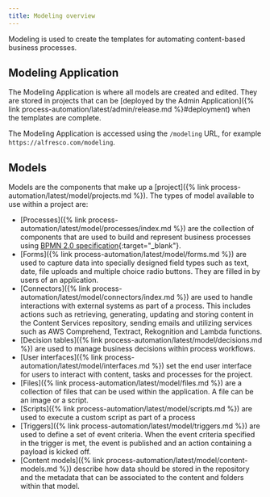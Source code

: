```yaml
---
title: Modeling overview
---
```


Modeling is used to create the templates for automating content-based business processes.

## Modeling Application

The Modeling Application is where all models are created and edited. They are stored in projects that can be [deployed by the Admin Application]({% link process-automation/latest/admin/release.md %}#deployment) when the templates are complete.

The Modeling Application is accessed using the `/modeling` URL, for example `https://alfresco.com/modeling`.

## Models

Models are the components that make up a [project]({% link process-automation/latest/model/projects.md %}). The types of model available to use within a project are:

* [Processes]({% link process-automation/latest/model/processes/index.md %}) are the collection of components that are used to build and represent business processes using [BPMN 2.0 specification](https://www.omg.org/spec/BPMN/2.0/){:target="_blank"}.
* [Forms]({% link process-automation/latest/model/forms.md %}) are used to capture data into specially designed field types such as text, date, file uploads and multiple choice radio buttons. They are filled in by users of an application.
* [Connectors]({% link process-automation/latest/model/connectors/index.md %}) are used to handle interactions with external systems as part of a process. This includes actions such as retrieving, generating, updating and storing content in the Content Services repository, sending emails and utilizing services such as AWS Comprehend, Textract, Rekognition and Lambda functions.
* [Decision tables]({% link process-automation/latest/model/decisions.md %}) are used to manage business decisions within process workflows.
* [User interfaces]({% link process-automation/latest/model/interfaces.md %}) set the end user interface for users to interact with content, tasks and processes for the project.
* [Files]({% link process-automation/latest/model/files.md %}) are a collection of files that can be used within the application. A file can be an image or a script.
* [Scripts]({% link process-automation/latest/model/scripts.md %}) are used to execute a custom script as part of a process
* [Triggers]({% link process-automation/latest/model/triggers.md %}) are used to define a set of event criteria. When the event criteria specified in the trigger is met, the event is published and an action containing a payload is kicked off.
* [Content models]({% link process-automation/latest/model/content-models.md %}) describe how data should be stored in the repository and the metadata that can be associated to the content and folders within that model.
